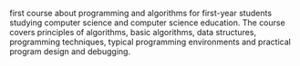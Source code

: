 first course about programming and algorithms for first-year students studying computer science and computer science education. The course covers principles of algorithms, basic algorithms, data structures, programming techniques, typical programming environments and practical program design and debugging.
